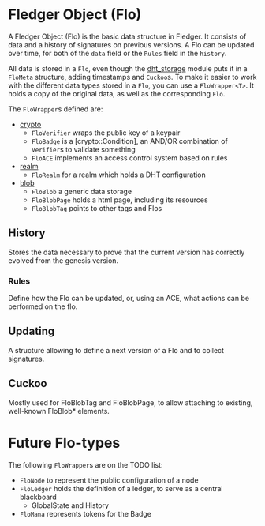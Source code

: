 # Fledger Object (Flo)

A Fledger Object (Flo) is the basic data structure in Fledger.
It consists of data and a history of signatures on previous versions.
A Flo can be updated over time, for both of the `data` field or the `Rules`
field in the `history`.

All data is stored in a `Flo`, even though the [dht_storage](../dht_storage/core.rs)
module puts it in a `FloMeta` structure, adding timestamps and `Cuckoo`s.
To make it easier to work with the different data types stored in a `Flo`,
you can use a `FloWrapper<T>`.
It holds a copy of the original data, as well as the corresponding `Flo`.

The `FloWrapper`s defined are:
- [crypto](./crypto.rs)
  - `FloVerifier` wraps the public key of a keypair
  - `FloBadge` is a [crypto::Condition], an AND/OR combination of `Verifier`s
    to validate something
  - `FloACE` implements an access control system based on rules
- [realm](./realm.rs)
  - `FloRealm` for a realm which holds a DHT configuration
- [blob](./blob.rs)
  - `FloBlob` a generic data storage
  - `FloBlobPage` holds a html page, including its resources
  - `FloBlobTag` points to other tags and Flos

## History

Stores the data necessary to prove that the current version has correctly evolved
from the genesis version.

### Rules

Define how the Flo can be updated, or, using an ACE, what actions can be performed on
the flo.

## Updating

A structure allowing to define a next version of a Flo and to collect signatures.

## Cuckoo

Mostly used for FloBlobTag and FloBlobPage, to allow attaching to existing, well-known
FloBlob* elements.

# Future Flo-types

The following `FloWrapper`s are on the TODO list:
- `FloNode` to represent the public configuration of a node
- `FloLedger` holds the definition of a ledger, to serve as a central
  blackboard
  - GlobalState and History
- `FloMana` represents tokens for the Badge